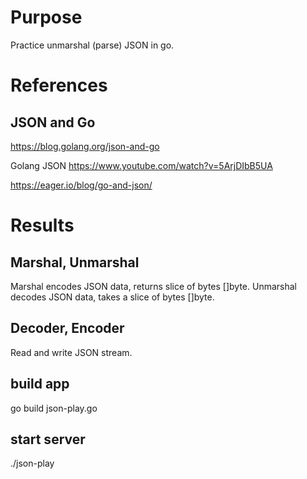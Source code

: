 # Purpose
Practice unmarshal (parse) JSON in go.

# References
## JSON and Go
https://blog.golang.org/json-and-go

Golang JSON
https://www.youtube.com/watch?v=5ArjDIbB5UA

https://eager.io/blog/go-and-json/


# Results

## Marshal, Unmarshal
Marshal encodes JSON data, returns slice of bytes []byte.
Unmarshal decodes JSON data, takes a slice of bytes []byte.

##  Decoder, Encoder
Read and write JSON stream.

## build app
go build json-play.go

## start server
./json-play


